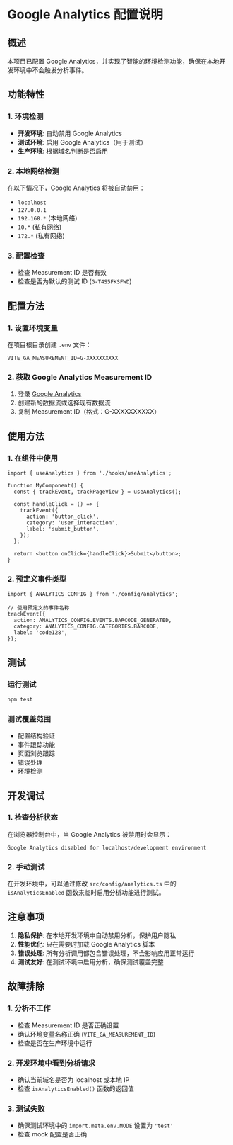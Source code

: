 # Google Analytics 配置说明

## 概述

本项目已配置 Google Analytics，并实现了智能的环境检测功能，确保在本地开发环境中不会触发分析事件。

## 功能特性

### 1. 环境检测

- **开发环境**: 自动禁用 Google Analytics
- **测试环境**: 启用 Google Analytics（用于测试）
- **生产环境**: 根据域名判断是否启用

### 2. 本地网络检测

在以下情况下，Google Analytics 将被自动禁用：

- `localhost`
- `127.0.0.1`
- `192.168.*` (本地网络)
- `10.*` (私有网络)
- `172.*` (私有网络)

### 3. 配置检查

- 检查 Measurement ID 是否有效
- 检查是否为默认的测试 ID (`G-T4S5FKSFWD`)

## 配置方法

### 1. 设置环境变量

在项目根目录创建 `.env` 文件：

```env
VITE_GA_MEASUREMENT_ID=G-XXXXXXXXXX
```

### 2. 获取 Google Analytics Measurement ID

1. 登录 [Google Analytics](https://analytics.google.com/)
2. 创建新的数据流或选择现有数据流
3. 复制 Measurement ID（格式：G-XXXXXXXXXX）

## 使用方法

### 1. 在组件中使用

```tsx
import { useAnalytics } from './hooks/useAnalytics';

function MyComponent() {
  const { trackEvent, trackPageView } = useAnalytics();

  const handleClick = () => {
    trackEvent({
      action: 'button_click',
      category: 'user_interaction',
      label: 'submit_button',
    });
  };

  return <button onClick={handleClick}>Submit</button>;
}
```

### 2. 预定义事件类型

```tsx
import { ANALYTICS_CONFIG } from './config/analytics';

// 使用预定义的事件名称
trackEvent({
  action: ANALYTICS_CONFIG.EVENTS.BARCODE_GENERATED,
  category: ANALYTICS_CONFIG.CATEGORIES.BARCODE,
  label: 'code128',
});
```

## 测试

### 运行测试

```bash
npm test
```

### 测试覆盖范围

- 配置结构验证
- 事件跟踪功能
- 页面浏览跟踪
- 错误处理
- 环境检测

## 开发调试

### 1. 检查分析状态

在浏览器控制台中，当 Google Analytics 被禁用时会显示：

```
Google Analytics disabled for localhost/development environment
```

### 2. 手动测试

在开发环境中，可以通过修改 `src/config/analytics.ts` 中的 `isAnalyticsEnabled` 函数来临时启用分析功能进行测试。

## 注意事项

1. **隐私保护**: 在本地开发环境中自动禁用分析，保护用户隐私
2. **性能优化**: 只在需要时加载 Google Analytics 脚本
3. **错误处理**: 所有分析调用都包含错误处理，不会影响应用正常运行
4. **测试友好**: 在测试环境中启用分析，确保测试覆盖完整

## 故障排除

### 1. 分析不工作

- 检查 Measurement ID 是否正确设置
- 确认环境变量名称正确 (`VITE_GA_MEASUREMENT_ID`)
- 检查是否在生产环境中运行

### 2. 开发环境中看到分析请求

- 确认当前域名是否为 localhost 或本地 IP
- 检查 `isAnalyticsEnabled()` 函数的返回值

### 3. 测试失败

- 确保测试环境中的 `import.meta.env.MODE` 设置为 `'test'`
- 检查 mock 配置是否正确
